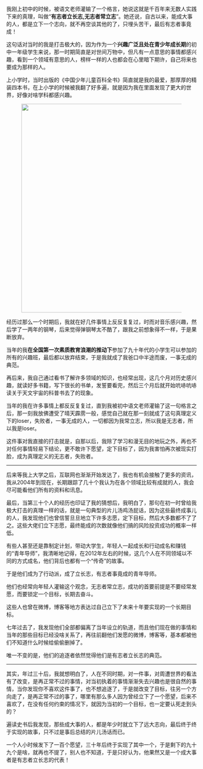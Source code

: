 <p>我刚上初中的时候，被语文老师灌输了一个格言，她说这就是千百年来无数人实践下来的真理，叫做“<b>有志者立长志,无志者常立志</b>”。她还说，自古以来，能成大事的人，都是立下一个志向，就不再空谈其他的了，只埋头苦干，最后有志者事竟成！</p><p>这句话对当时的我是打击极大的，因为作为一个<b>兴趣广泛且处在青少年成长期</b>的初中一年级学生来说，那一时期简直是对世间万物中，但凡有一点意思的事情都感兴趣，看到一个领域有意思的人，榜样一样的人也都会在心里暗下期许，自己将来也要成为那样的人。</p><p>上小学时，当时出版的《中国少年儿童百科全书》简直就是我的最爱，那厚厚的精装四本书，在上小学的时候被我翻了好多遍，就是因为我在里面发现了更大的世界，好像对啥学科都感兴趣。</p><figure data-size="normal"><img src="https://pic4.zhimg.com/v2-9d564aa4862d46e47f392d9806f5dbf7_b.jpg" data-caption="" data-size="normal" data-rawwidth="553" data-rawheight="753" class="origin_image zh-lightbox-thumb" width="553" data-original="https://pic4.zhimg.com/v2-9d564aa4862d46e47f392d9806f5dbf7_r.jpg"/></figure><p>经历过那么一个时期后，我就在好几件事情上反反复复过，时而对音乐感兴趣，然后学了一两年的钢琴，后来觉得弹钢琴太不酷了，跟我之前想象得不一样，于是果断放弃。</p><p>当年的我<b>在全国第一次素质教育浪潮的推动下</b>参加了九十年代的小学生可以参加的所有的兴趣班，最后都以放弃结束，于是我就成了我爸口中半途而废，一事无成的典范。</p><p>再后来，我自己通过看书了解许多领域的知识，也经常出现，这几个月对历史感兴趣，就读好多书籍，写下很长的书单，发誓要看完，然后三个月后就开始吭哧吭哧读关于天文宇宙的科普书去了的现象。</p><p>当年的我在许多事情上都反反复复过，直到我被初中语文老师灌输了这一句格言之后，那一刻我放佛遭受了晴天霹雳一般，感觉自己就在那一刻就成了这句真理定义下的loser，失败者，一事无成的人，一切都因为我常立志，所以我是无志者，所以我是loser。</p><p>这件事对我直接的打击就是，自那以后，我除了学习和漫无目的地玩之外，再也不对任何事情轻易下结论，更不敢许下愿望，定下目标了，因为我害怕再次被现实打脸，成为真理定义的无志者，失败者。</p><hr/><p>后来等我上大学之后，互联网也渐渐开始发达了，我也有机会接触了更多的资讯，我从2004年到现在，长期跟踪了几十个我认为在各个领域比较有成就的人，我会尽可能看他们所有的资料和讯息。</p><p>最后，当第三十个人的经历也印证了我的猜想后，我明白了，那句在初一时曾给我极大打击的真理一样的话，就是一句典型的片儿汤鸡汤屁话，因为这些最终成事儿的人，我发现他们也曾信誓旦旦地立下许多志愿，定下目标，然后大多数都不了了之。这些大佬们立下志愿，最终能成的次数就像他们搞的风险投资成功的概率一样低。</p><p>有些人甚至还是靠制定计划，带动大学生，年轻人一起成长和行动成名和赚钱的“青年导师”，我清晰地记得，在2012年左右的时候，这几个人在不同领域以不同的方式成名，他们背后也都有一个“传奇”的故事。</p><p>于是他们成为了行动派，成了立长志，有志者事竟成的青年导师。</p><p>他们也经常向年轻人灌输这个观念，无志者常立志，成功的首要前提是不要经常发愿，而要锁定一个目标，长期去奋斗。</p><p>这些人也曾在微博，博客等地方表达过自己立下了未来十年要实现的一个长期目标。</p><p>七年过去了，我发现他们全部都偏离了当年设立的轨道，而且他们现在做的事情和当年的那些目标已经没啥关系了，再往前翻他们发愿的微博，博客等，基本都被他们不知道什么时候给偷偷删掉了。</p><p>唯一不变的是，他们的追逐者依然觉得他们是有志者立长志的典范。</p><hr/><p>其实，年过三十后，我就想明白了，人在不同时期，对一件事，对周遭世界的看法有了改变，是再正常不过的事情，对当初执着的事情渐渐失去兴趣也是很自然的事情，当你发现你不喜欢这件事了，也不想追逐了，于是就改变了目标，往另一个方向走了，是再正常不过的事了，哪里有那么多人因为曾经立下了一个愿望，后来不喜欢了，在没有任何约束的情况下，就因为当初的一个目标，也一定要认死走到头的？</p><p>遍读史书后我发现，那些成大事的人，都是年少时就立下了远大志向，最后终于终于实现的故事，只不过是事后总结的片儿汤话而已。</p><p>一个人小时候发下了一百个愿望，三十年后终于实现了其中一个，于是剩下的九十九个是啥，就再也不提了，别人也不知道，于是只好认为，他果然又是一个成大事者是有志者立长志的代表！</p>